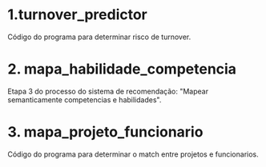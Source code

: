 # 1.turnover_predictor
Código do programa para determinar risco de turnover.

# 2. mapa_habilidade_competencia
Etapa 3 do processo do sistema de recomendação: "Mapear semanticamente competencias e habilidades".

# 3. mapa_projeto_funcionario
Código do programa para determinar o match entre projetos e funcionarios.
